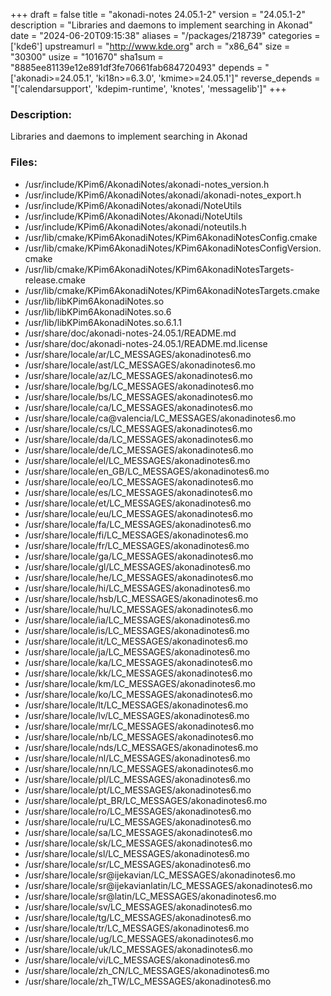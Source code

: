 +++
draft = false
title = "akonadi-notes 24.05.1-2"
version = "24.05.1-2"
description = "Libraries and daemons to implement searching in Akonad"
date = "2024-06-20T09:15:38"
aliases = "/packages/218739"
categories = ['kde6']
upstreamurl = "http://www.kde.org"
arch = "x86_64"
size = "30300"
usize = "101670"
sha1sum = "8885ee81139e12e891df3fe70661fab684720493"
depends = "['akonadi>=24.05.1', 'ki18n>=6.3.0', 'kmime>=24.05.1']"
reverse_depends = "['calendarsupport', 'kdepim-runtime', 'knotes', 'messagelib']"
+++
### Description: 
Libraries and daemons to implement searching in Akonad

### Files: 
* /usr/include/KPim6/AkonadiNotes/akonadi-notes_version.h
* /usr/include/KPim6/AkonadiNotes/akonadi/akonadi-notes_export.h
* /usr/include/KPim6/AkonadiNotes/akonadi/NoteUtils
* /usr/include/KPim6/AkonadiNotes/Akonadi/NoteUtils
* /usr/include/KPim6/AkonadiNotes/akonadi/noteutils.h
* /usr/lib/cmake/KPim6AkonadiNotes/KPim6AkonadiNotesConfig.cmake
* /usr/lib/cmake/KPim6AkonadiNotes/KPim6AkonadiNotesConfigVersion.cmake
* /usr/lib/cmake/KPim6AkonadiNotes/KPim6AkonadiNotesTargets-release.cmake
* /usr/lib/cmake/KPim6AkonadiNotes/KPim6AkonadiNotesTargets.cmake
* /usr/lib/libKPim6AkonadiNotes.so
* /usr/lib/libKPim6AkonadiNotes.so.6
* /usr/lib/libKPim6AkonadiNotes.so.6.1.1
* /usr/share/doc/akonadi-notes-24.05.1/README.md
* /usr/share/doc/akonadi-notes-24.05.1/README.md.license
* /usr/share/locale/ar/LC_MESSAGES/akonadinotes6.mo
* /usr/share/locale/ast/LC_MESSAGES/akonadinotes6.mo
* /usr/share/locale/az/LC_MESSAGES/akonadinotes6.mo
* /usr/share/locale/bg/LC_MESSAGES/akonadinotes6.mo
* /usr/share/locale/bs/LC_MESSAGES/akonadinotes6.mo
* /usr/share/locale/ca/LC_MESSAGES/akonadinotes6.mo
* /usr/share/locale/ca@valencia/LC_MESSAGES/akonadinotes6.mo
* /usr/share/locale/cs/LC_MESSAGES/akonadinotes6.mo
* /usr/share/locale/da/LC_MESSAGES/akonadinotes6.mo
* /usr/share/locale/de/LC_MESSAGES/akonadinotes6.mo
* /usr/share/locale/el/LC_MESSAGES/akonadinotes6.mo
* /usr/share/locale/en_GB/LC_MESSAGES/akonadinotes6.mo
* /usr/share/locale/eo/LC_MESSAGES/akonadinotes6.mo
* /usr/share/locale/es/LC_MESSAGES/akonadinotes6.mo
* /usr/share/locale/et/LC_MESSAGES/akonadinotes6.mo
* /usr/share/locale/eu/LC_MESSAGES/akonadinotes6.mo
* /usr/share/locale/fa/LC_MESSAGES/akonadinotes6.mo
* /usr/share/locale/fi/LC_MESSAGES/akonadinotes6.mo
* /usr/share/locale/fr/LC_MESSAGES/akonadinotes6.mo
* /usr/share/locale/ga/LC_MESSAGES/akonadinotes6.mo
* /usr/share/locale/gl/LC_MESSAGES/akonadinotes6.mo
* /usr/share/locale/he/LC_MESSAGES/akonadinotes6.mo
* /usr/share/locale/hi/LC_MESSAGES/akonadinotes6.mo
* /usr/share/locale/hsb/LC_MESSAGES/akonadinotes6.mo
* /usr/share/locale/hu/LC_MESSAGES/akonadinotes6.mo
* /usr/share/locale/ia/LC_MESSAGES/akonadinotes6.mo
* /usr/share/locale/is/LC_MESSAGES/akonadinotes6.mo
* /usr/share/locale/it/LC_MESSAGES/akonadinotes6.mo
* /usr/share/locale/ja/LC_MESSAGES/akonadinotes6.mo
* /usr/share/locale/ka/LC_MESSAGES/akonadinotes6.mo
* /usr/share/locale/kk/LC_MESSAGES/akonadinotes6.mo
* /usr/share/locale/km/LC_MESSAGES/akonadinotes6.mo
* /usr/share/locale/ko/LC_MESSAGES/akonadinotes6.mo
* /usr/share/locale/lt/LC_MESSAGES/akonadinotes6.mo
* /usr/share/locale/lv/LC_MESSAGES/akonadinotes6.mo
* /usr/share/locale/mr/LC_MESSAGES/akonadinotes6.mo
* /usr/share/locale/nb/LC_MESSAGES/akonadinotes6.mo
* /usr/share/locale/nds/LC_MESSAGES/akonadinotes6.mo
* /usr/share/locale/nl/LC_MESSAGES/akonadinotes6.mo
* /usr/share/locale/nn/LC_MESSAGES/akonadinotes6.mo
* /usr/share/locale/pl/LC_MESSAGES/akonadinotes6.mo
* /usr/share/locale/pt/LC_MESSAGES/akonadinotes6.mo
* /usr/share/locale/pt_BR/LC_MESSAGES/akonadinotes6.mo
* /usr/share/locale/ro/LC_MESSAGES/akonadinotes6.mo
* /usr/share/locale/ru/LC_MESSAGES/akonadinotes6.mo
* /usr/share/locale/sa/LC_MESSAGES/akonadinotes6.mo
* /usr/share/locale/sk/LC_MESSAGES/akonadinotes6.mo
* /usr/share/locale/sl/LC_MESSAGES/akonadinotes6.mo
* /usr/share/locale/sr/LC_MESSAGES/akonadinotes6.mo
* /usr/share/locale/sr@ijekavian/LC_MESSAGES/akonadinotes6.mo
* /usr/share/locale/sr@ijekavianlatin/LC_MESSAGES/akonadinotes6.mo
* /usr/share/locale/sr@latin/LC_MESSAGES/akonadinotes6.mo
* /usr/share/locale/sv/LC_MESSAGES/akonadinotes6.mo
* /usr/share/locale/tg/LC_MESSAGES/akonadinotes6.mo
* /usr/share/locale/tr/LC_MESSAGES/akonadinotes6.mo
* /usr/share/locale/ug/LC_MESSAGES/akonadinotes6.mo
* /usr/share/locale/uk/LC_MESSAGES/akonadinotes6.mo
* /usr/share/locale/vi/LC_MESSAGES/akonadinotes6.mo
* /usr/share/locale/zh_CN/LC_MESSAGES/akonadinotes6.mo
* /usr/share/locale/zh_TW/LC_MESSAGES/akonadinotes6.mo
